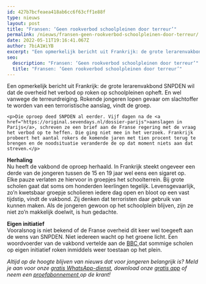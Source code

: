 ```yaml
---
id: 427b7bcfeaea418ab6cc6f63cff1e88f
type: nieuws
layout: post
title: "Fransen: ‘Geen rookverbod schoolpleinen door terreur’"
permalink: /nieuws/fransen-geen-rookverbod-schoolpleinen-door-terreur/
date: 2022-05-11T19:16:41.067Z
author: 7biA1WiYB
excerpt: "Een opmerkelijk bericht uit Frankrijk: de grote lerarenvakbond SNPDEN wil dat de overheid het verbod op roken op schoolpleinen opheft. En wel vanwege de terreurdreiging. Rokende jongeren lopen gevaar om slachtoffer te worden van een terroristische aanslag, vindt de groep.  "
seo:
  description: "Fransen: ‘Geen rookverbod schoolpleinen door terreur’"
  title: "Fransen: ‘Geen rookverbod schoolpleinen door terreur’"
---
```

Een opmerkelijk bericht uit Frankrijk: de grote lerarenvakbond SNPDEN wil dat de overheid het verbod op roken op schoolpleinen opheft. En wel vanwege de terreurdreiging. Rokende jongeren lopen gevaar om slachtoffer te worden van een terroristische aanslag, vindt de groep.  

    <p>Die oproep deed SNPDEN al eerder. Vijf dagen na de <a href="https://original.sevendays.nl/dossier-parijs">aanslagen in Parijs</a>, schreven ze een brief aan de Franse regering met de vraag het verbod op te heffen. Die ging niet mee in het verzoek. Frankrijk probeert het aantal rokers de komende jaren met tien procent terug te brengen en de noodsituatie veranderde de op dat moment niets aan dat streven.</p>
<p><strong>Herhaling</strong><br>Nu heeft de vakbond de oproep herhaald. In Frankrijk steekt ongeveer een derde van de jongeren tussen de 15 en 19 jaar wel eens een sigaret op. Elke pauze verlaten ze hiervoor in groepjes het schoolterrein. Bij grote scholen gaat dat soms om honderden leerlingen tegelijk. Levensgevaarlijk, zo’n kwetsbaar groepje scholieren iedere dag open en bloot op een vast tijdstip, vindt de vakbond. Zij denken dat terroristen daar gebruik van kunnen maken. Als de jongeren gewoon op het schoolplein blijven, zijn ze niet zo’n makkelijk doelwit, is hun gedachte.</p>
<p><strong>Eigen initiatief</strong><br>Vooralsnog is niet bekend of de Franse overheid dit keer wel toegeeft aan de wens van SNPDEN. Niet iedereen wacht op het groene licht. Een woordvoerder van de vakbond vertelde aan de <a href="http://www.bbc.com/news/world-europe-35474572" target="_blank">BBC </a>dat sommige scholen op eigen initiatief roken inmiddels weer toestaan op het plein. </p>
<p><em>Altijd op de hoogte blijven van nieuws dat voor jongeren belangrijk is? Meld je aan voor onze <a href="https://original.sevendays.nl/whatsapp">gratis WhatsApp-dienst</a>, download onze <a href="https://original.sevendays.nl/app">gratis app</a> of neem een <a href="https://original.sevendays.nl/abonnement">proefabonnement </a>op de krant! </em></p>  
